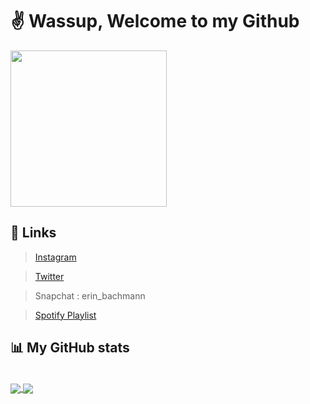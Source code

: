 # :v: Wassup, Welcome to my Github

<img src="https://media.giphy.com/media/fAnzw6YK33jMwzp5wp/giphy.gif"  width=250/>

## :link: Links

>[Instagram ](https://www.instagram.com/bachmannerin/?hl=de)

>[Twitter ](https://twitter.com/_Erin_Bachmann_)

>Snapchat : erin_bachmann

>[Spotify Playlist ](https://open.spotify.com/playlist/3VoAkjHYRkrmh8ZcAi8Gsa?si=6ui2cVMWTOGJUAwzzxhnJQ)

## :bar_chart: My GitHub stats 
<br/>
<a href="https://github.com/anuraghazra/github-readme-stats">
  <img align="center" src="https://github-readme-stats.vercel.app/api?username=EriN-B&show_icons=true&hide=prs&theme=vue-dark" />
</a>
<a href="https://github.com/anuraghazra/convoychat">
  <img align="center" src="https://github-readme-stats.vercel.app/api/top-langs/?username=EriN-B&theme=vue-dark&layout=compact" />
</a>
